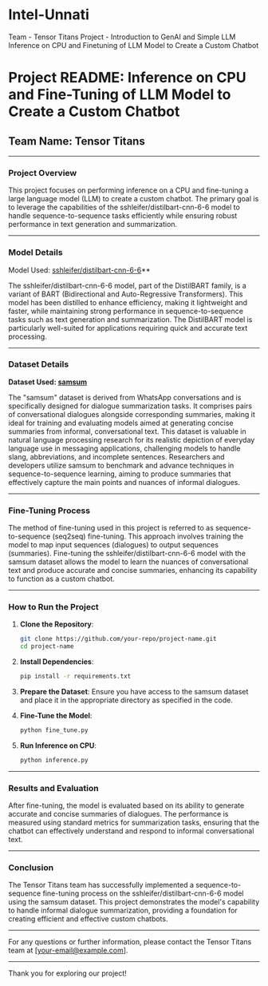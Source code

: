 # Intel-Unnati
Team - Tensor Titans 
Project - Introduction to GenAI and Simple LLM Inference on CPU and Finetuning of LLM Model to Create a Custom Chatbot 
# Project README: Inference on CPU and Fine-Tuning of LLM Model to Create a Custom Chatbot

## Team Name: Tensor Titans

---

### Project Overview

This project focuses on performing inference on a CPU and fine-tuning a large language model (LLM) to create a custom chatbot. The primary goal is to leverage the capabilities of the sshleifer/distilbart-cnn-6-6 model to handle sequence-to-sequence tasks efficiently while ensuring robust performance in text generation and summarization.

---

### Model Details

Model Used: [sshleifer/distilbart-cnn-6-6](https://huggingface.co/sshleifer/distilbart-cnn-6-6)**

The sshleifer/distilbart-cnn-6-6 model, part of the DistilBART family, is a variant of BART (Bidirectional and Auto-Regressive Transformers). This model has been distilled to enhance efficiency, making it lightweight and faster, while maintaining strong performance in sequence-to-sequence tasks such as text generation and summarization. The DistilBART model is particularly well-suited for applications requiring quick and accurate text processing.

---

### Dataset Details

**Dataset Used: [samsum](https://huggingface.co/datasets/samsum)**

The "samsum" dataset is derived from WhatsApp conversations and is specifically designed for dialogue summarization tasks. It comprises pairs of conversational dialogues alongside corresponding summaries, making it ideal for training and evaluating models aimed at generating concise summaries from informal, conversational text. This dataset is valuable in natural language processing research for its realistic depiction of everyday language use in messaging applications, challenging models to handle slang, abbreviations, and incomplete sentences. Researchers and developers utilize samsum to benchmark and advance techniques in sequence-to-sequence learning, aiming to produce summaries that effectively capture the main points and nuances of informal dialogues.

---

### Fine-Tuning Process

The method of fine-tuning used in this project is referred to as sequence-to-sequence (seq2seq) fine-tuning. This approach involves training the model to map input sequences (dialogues) to output sequences (summaries). Fine-tuning the sshleifer/distilbart-cnn-6-6 model with the samsum dataset allows the model to learn the nuances of conversational text and produce accurate and concise summaries, enhancing its capability to function as a custom chatbot.

---

### How to Run the Project

1. **Clone the Repository**:
   ```sh
   git clone https://github.com/your-repo/project-name.git
   cd project-name
   ```

2. **Install Dependencies**:
   ```sh
   pip install -r requirements.txt
   ```

3. **Prepare the Dataset**:
   Ensure you have access to the samsum dataset and place it in the appropriate directory as specified in the code.

4. **Fine-Tune the Model**:
   ```sh
   python fine_tune.py
   ```

5. **Run Inference on CPU**:
   ```sh
   python inference.py
   ```

---

### Results and Evaluation

After fine-tuning, the model is evaluated based on its ability to generate accurate and concise summaries of dialogues. The performance is measured using standard metrics for summarization tasks, ensuring that the chatbot can effectively understand and respond to informal conversational text.

---

### Conclusion

The Tensor Titans team has successfully implemented a sequence-to-sequence fine-tuning process on the sshleifer/distilbart-cnn-6-6 model using the samsum dataset. This project demonstrates the model's capability to handle informal dialogue summarization, providing a foundation for creating efficient and effective custom chatbots.

---

For any questions or further information, please contact the Tensor Titans team at [your-email@example.com].

---

Thank you for exploring our project!

